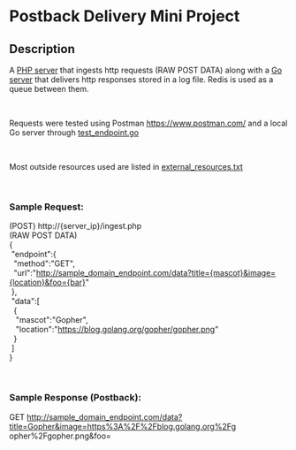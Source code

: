 # Postback Delivery Mini Project

## **Description**  
A [PHP server](ingestion_agent/ingest.php) that ingests http requests (RAW POST DATA) along with a [Go server](delivery_agent/main.go) that delivers http responses stored in a log file. Redis is used as a queue between them.  
  
<br />

Requests were tested using Postman https://www.postman.com/  and a local Go server through [test_endpoint.go](delivery_agent/test_endpoint.go)

<br />

Most outside resources used are listed in [external_resources.txt](external_resources.txt)

<br />

### **Sample Request:**  
(POST) http://{server_ip}/ingest.php  
(RAW POST DATA)  
{  
&nbsp;"endpoint":{  
&nbsp;&nbsp;"method":"GET",  
&nbsp;&nbsp;"url":"http://sample_domain_endpoint.com/data?title={mascot}&image={location}&foo={bar}"  
&nbsp;},  
&nbsp;"data":[  
&nbsp;&nbsp;{  
&nbsp;&nbsp;&nbsp;"mascot":"Gopher",  
&nbsp;&nbsp;&nbsp;"location":"https://blog.golang.org/gopher/gopher.png"  
&nbsp;&nbsp;}  
&nbsp;]  
}  

<br />

### **Sample Response (Postback):**
GET
http://sample_domain_endpoint.com/data?title=Gopher&image=https%3A%2F%2Fblog.golang.org%2Fg
opher%2Fgopher.png&foo=
